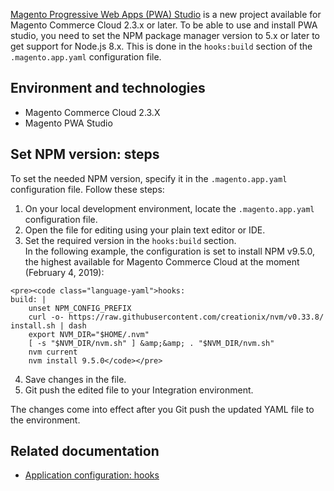<a href="https://magento.github.io/pwa-studio/" rel="noopener" target="_blank">Magento Progressive Web Apps (PWA) Studio</a> is a new project available for Magento Commerce Cloud 2.3.x or later. To be able to use and install PWA studio, you need to set the NPM package manager version to 5.x or later to get support for Node.js 8.x. This is done in the `` hooks:build `` section of the `` .magento.app.yaml ``&nbsp;configuration file.&nbsp;

## Environment and technologies

*   Magento Commerce Cloud 2.3.X
*   Magento PWA Studio

## Set NPM version: steps

To set the needed NPM version, specify it in the `` .magento.app.yaml `` configuration file. Follow these steps:

1.   On your local development environment, locate the `` .magento.app.yaml `` configuration file.
2.   Open the file for editing using your plain text editor or IDE.
3.   Set the required version in the `` hooks:build `` section.  
     In the following example, the configuration is set to install NPM v9.5.0, the highest available for Magento Commerce Cloud at the moment (February 4, 2019):  
    
    
    <pre><code class="language-yaml">hooks:
    build: |
        unset NPM_CONFIG_PREFIX
        curl -o- https://raw.githubusercontent.com/creationix/nvm/v0.33.8/        install.sh | dash
        export NVM_DIR="$HOME/.nvm"
        [ -s "$NVM_DIR/nvm.sh" ] &amp;&amp; . "$NVM_DIR/nvm.sh"
        nvm current
        nvm install 9.5.0</code></pre>
    
    
4.   Save changes in the file.
5.   Git push the edited file to your Integration environment.

The changes come into effect after you Git push the updated YAML file to the environment.

## Related documentation

*   [Application configuration: hooks](https://devdocs.magento.com/guides/v2.2/cloud/project/project-conf-files_magento-app.html#hooks)